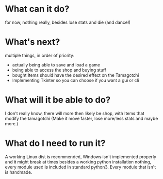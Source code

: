 # What can it do?
for now, nothing really, besides lose stats and die (and dance!)

# What's next?
multiple things, in order of priority:
- actually being able to save and load a game
- being able to access the shop and buying stuff
- bought Items should have the desired effect on the Tamagotchi
- Implementing Tkinter so you can choose if you want a gui or cli

# What will it be able to do?
I don't really know, there will more then likely be shop,
with Items that modify the tamagotchi (Make it move faster, lose more/less stats and maybe more.)

# What do I need to run it?
A working Linux dist is recommended, Windows isn't implemented properly and it might break at times
besides a working python installation nothing,
every module used is included in standard python3.
Every module that isn't is handmade.
